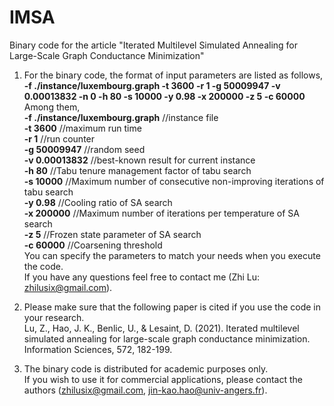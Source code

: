 # IMSA
Binary code for the article "Iterated Multilevel Simulated Annealing for Large-Scale Graph Conductance Minimization"

1. For the binary code, the format of input parameters are listed as follows,      
   **-f ./instance/luxembourg.graph -t 3600 -r 1 -g 50009947 -v 0.00013832 -n 0 -h 80 -s 10000 -y 0.98 -x 200000 -z 5 -c 60000**    
   Among them,   
   **-f ./instance/luxembourg.graph** //instance file  
   **-t 3600**                        //maximum run time  
   **-r 1**                           //run counter  
   **-g 50009947**                    //random seed  
   **-v 0.00013832**                  //best-known result for current instance  
   **-h 80**                          //Tabu tenure management factor of tabu search  
   **-s 10000**                       //Maximum number of consecutive non-improving iterations of tabu search  
   **-y 0.98**                        //Cooling ratio of SA search  
   **-x 200000**                      //Maximum number of iterations per temperature of SA search  
   **-z 5**                           //Frozen state parameter of SA search  
   **-c 60000**                       //Coarsening threshold  
  You can specify the parameters to match your needs when you execute the code.  
  If you have any questions feel free to contact me (Zhi Lu: zhilusix@gmail.com).
  
2. Please make sure that the following paper is cited if you use the code in your research.    
   Lu, Z., Hao, J. K., Benlic, U., & Lesaint, D. (2021). Iterated multilevel simulated annealing for large-scale graph conductance minimization. Information Sciences, 572, 182-199.

3. The binary code is distributed for academic purposes only.    
   If you wish to use it for commercial applications, please contact the authors (zhilusix@gmail.com, jin-kao.hao@univ-angers.fr).

